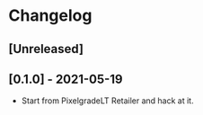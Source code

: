 # Changelog

## [Unreleased]

## [0.1.0] - 2021-05-19

* Start from PixelgradeLT Retailer and hack at it.


